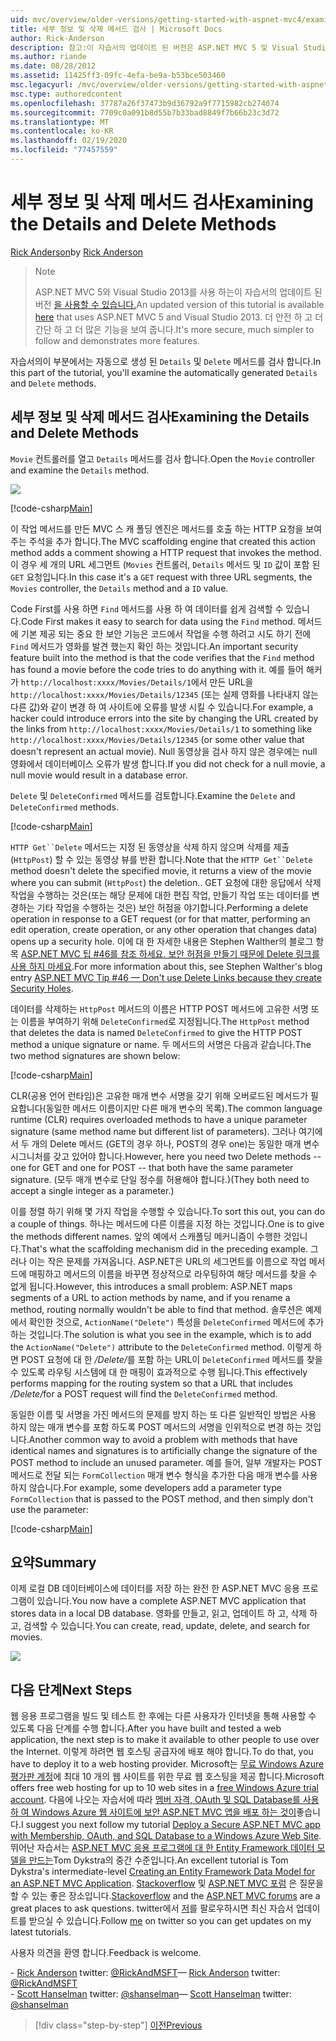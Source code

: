 ```yaml
---
uid: mvc/overview/older-versions/getting-started-with-aspnet-mvc4/examining-the-details-and-delete-methods
title: 세부 정보 및 삭제 메서드 검사 | Microsoft Docs
author: Rick-Anderson
description: 참고:이 자습서의 업데이트 된 버전은 ASP.NET MVC 5 및 Visual Studio 2013를 사용 하는 여기에서 사용할 수 있습니다. 보다 안전 하 고, 보다 간단 하 고 데모를 수행 하는 것이 더 간단 합니다.
ms.author: riande
ms.date: 08/28/2012
ms.assetid: 11425ff3-09fc-4efa-be9a-b53bce503460
msc.legacyurl: /mvc/overview/older-versions/getting-started-with-aspnet-mvc4/examining-the-details-and-delete-methods
msc.type: authoredcontent
ms.openlocfilehash: 37787a26f37473b9d36792a9f7715982cb274074
ms.sourcegitcommit: 7709c0a091b8d55b7b33bad8849f7b66b23c3d72
ms.translationtype: MT
ms.contentlocale: ko-KR
ms.lasthandoff: 02/19/2020
ms.locfileid: "77457559"
---
```

# <a name="examining-the-details-and-delete-methods"></a><span data-ttu-id="7ede6-104">세부 정보 및 삭제 메서드 검사</span><span class="sxs-lookup"><span data-stu-id="7ede6-104">Examining the Details and Delete Methods</span></span>

<span data-ttu-id="7ede6-105">[Rick Anderson](https://twitter.com/RickAndMSFT)</span><span class="sxs-lookup"><span data-stu-id="7ede6-105">by [Rick Anderson](https://twitter.com/RickAndMSFT)</span></span>

> > [!NOTE]
> > <span data-ttu-id="7ede6-106">ASP.NET MVC 5와 Visual Studio 2013를 사용 하는이 자습서의 업데이트 된 버전 [을 사용할 수 있습니다.](../../getting-started/introduction/getting-started.md)</span><span class="sxs-lookup"><span data-stu-id="7ede6-106">An updated version of this tutorial is available [here](../../getting-started/introduction/getting-started.md) that uses ASP.NET MVC 5 and Visual Studio 2013.</span></span> <span data-ttu-id="7ede6-107">더 안전 하 고 더 간단 하 고 더 많은 기능을 보여 줍니다.</span><span class="sxs-lookup"><span data-stu-id="7ede6-107">It's more secure, much simpler to follow and demonstrates more features.</span></span>

<span data-ttu-id="7ede6-108">자습서의이 부분에서는 자동으로 생성 된 `Details` 및 `Delete` 메서드를 검사 합니다.</span><span class="sxs-lookup"><span data-stu-id="7ede6-108">In this part of the tutorial, you'll examine the automatically generated `Details` and `Delete` methods.</span></span>

## <a name="examining-the-details-and-delete-methods"></a><span data-ttu-id="7ede6-109">세부 정보 및 삭제 메서드 검사</span><span class="sxs-lookup"><span data-stu-id="7ede6-109">Examining the Details and Delete Methods</span></span>

<span data-ttu-id="7ede6-110">`Movie` 컨트롤러를 열고 `Details` 메서드를 검사 합니다.</span><span class="sxs-lookup"><span data-stu-id="7ede6-110">Open the `Movie` controller and examine the `Details` method.</span></span>

![](examining-the-details-and-delete-methods/_static/image1.png)

[!code-csharp[Main](examining-the-details-and-delete-methods/samples/sample1.cs)]

<span data-ttu-id="7ede6-111">이 작업 메서드를 만든 MVC 스 캐 폴딩 엔진은 메서드를 호출 하는 HTTP 요청을 보여 주는 주석을 추가 합니다.</span><span class="sxs-lookup"><span data-stu-id="7ede6-111">The MVC scaffolding engine that created this action method adds a comment showing a HTTP request that invokes the method.</span></span> <span data-ttu-id="7ede6-112">이 경우 세 개의 URL 세그먼트 (`Movies` 컨트롤러, `Details` 메서드 및 `ID` 값이 포함 된 `GET` 요청입니다.</span><span class="sxs-lookup"><span data-stu-id="7ede6-112">In this case it's a `GET` request with three URL segments, the `Movies` controller, the `Details` method and a `ID` value.</span></span>

<span data-ttu-id="7ede6-113">Code First를 사용 하면 `Find` 메서드를 사용 하 여 데이터를 쉽게 검색할 수 있습니다.</span><span class="sxs-lookup"><span data-stu-id="7ede6-113">Code First makes it easy to search for data using the `Find` method.</span></span> <span data-ttu-id="7ede6-114">메서드에 기본 제공 되는 중요 한 보안 기능은 코드에서 작업을 수행 하려고 시도 하기 전에 `Find` 메서드가 영화를 발견 했는지 확인 하는 것입니다.</span><span class="sxs-lookup"><span data-stu-id="7ede6-114">An important security feature built into the method is that the code verifies that the `Find` method has found a movie before the code tries to do anything with it.</span></span> <span data-ttu-id="7ede6-115">예를 들어 해커가 `http://localhost:xxxx/Movies/Details/1`에서 만든 URL을 `http://localhost:xxxx/Movies/Details/12345` (또는 실제 영화를 나타내지 않는 다른 값)와 같이 변경 하 여 사이트에 오류를 발생 시킬 수 있습니다.</span><span class="sxs-lookup"><span data-stu-id="7ede6-115">For example, a hacker could introduce errors into the site by changing the URL created by the links from `http://localhost:xxxx/Movies/Details/1` to something like `http://localhost:xxxx/Movies/Details/12345` (or some other value that doesn't represent an actual movie).</span></span> <span data-ttu-id="7ede6-116">Null 동영상을 검사 하지 않은 경우에는 null 영화에서 데이터베이스 오류가 발생 합니다.</span><span class="sxs-lookup"><span data-stu-id="7ede6-116">If you did not check for a null movie, a null movie would result in a database error.</span></span>

<span data-ttu-id="7ede6-117">`Delete` 및 `DeleteConfirmed` 메서드를 검토합니다.</span><span class="sxs-lookup"><span data-stu-id="7ede6-117">Examine the `Delete` and `DeleteConfirmed` methods.</span></span>

[!code-csharp[Main](examining-the-details-and-delete-methods/samples/sample2.cs?highlight=17)]

<span data-ttu-id="7ede6-118">`HTTP Get``Delete` 메서드는 지정 된 동영상을 삭제 하지 않으며 삭제를 제출 (`HttpPost`) 할 수 있는 동영상 뷰를 반환 합니다.</span><span class="sxs-lookup"><span data-stu-id="7ede6-118">Note that the `HTTP Get``Delete` method doesn't delete the specified movie, it returns a view of the movie where you can submit (`HttpPost`) the deletion..</span></span> <span data-ttu-id="7ede6-119">GET 요청에 대한 응답에서 삭제 작업을 수행하는 것은(또는 해당 문제에 대한 편집 작업, 만들기 작업 또는 데이터를 변경하는 기타 작업을 수행하는 것은) 보안 허점을 야기합니다.</span><span class="sxs-lookup"><span data-stu-id="7ede6-119">Performing a delete operation in response to a GET request (or for that matter, performing an edit operation, create operation, or any other operation that changes data) opens up a security hole.</span></span> <span data-ttu-id="7ede6-120">이에 대 한 자세한 내용은 Stephen Walther의 블로그 항목 [ASP.NET MVC 팁 #46를 참조 하세요. 보안 허점을 만들기 때문에 Delete 링크를 사용 하지 마세요](http://stephenwalther.com/blog/archive/2009/01/21/asp.net-mvc-tip-46-ndash-donrsquot-use-delete-links-because.aspx).</span><span class="sxs-lookup"><span data-stu-id="7ede6-120">For more information about this, see Stephen Walther's blog entry [ASP.NET MVC Tip #46 — Don't use Delete Links because they create Security Holes](http://stephenwalther.com/blog/archive/2009/01/21/asp.net-mvc-tip-46-ndash-donrsquot-use-delete-links-because.aspx).</span></span>

<span data-ttu-id="7ede6-121">데이터를 삭제하는 `HttpPost` 메서드의 이름은 HTTP POST 메서드에 고유한 서명 또는 이름을 부여하기 위해 `DeleteConfirmed`로 지정됩니다.</span><span class="sxs-lookup"><span data-stu-id="7ede6-121">The `HttpPost` method that deletes the data is named `DeleteConfirmed` to give the HTTP POST method a unique signature or name.</span></span> <span data-ttu-id="7ede6-122">두 메서드의 서명은 다음과 같습니다.</span><span class="sxs-lookup"><span data-stu-id="7ede6-122">The two method signatures are shown below:</span></span>

[!code-csharp[Main](examining-the-details-and-delete-methods/samples/sample3.cs)]

<span data-ttu-id="7ede6-123">CLR(공용 언어 런타임)은 고유한 매개 변수 서명을 갖기 위해 오버로드된 메서드가 필요합니다(동일한 메서드 이름이지만 다른 매개 변수의 목록).</span><span class="sxs-lookup"><span data-stu-id="7ede6-123">The common language runtime (CLR) requires overloaded methods to have a unique parameter signature (same method name but different list of parameters).</span></span> <span data-ttu-id="7ede6-124">그러나 여기에서 두 개의 Delete 메서드 (GET의 경우 하나, POST의 경우 one)는 동일한 매개 변수 시그니처를 갖고 있어야 합니다.</span><span class="sxs-lookup"><span data-stu-id="7ede6-124">However, here you need two Delete methods -- one for GET and one for POST -- that both have the same parameter signature.</span></span> <span data-ttu-id="7ede6-125">(모두 매개 변수로 단일 정수를 허용해야 합니다.)</span><span class="sxs-lookup"><span data-stu-id="7ede6-125">(They both need to accept a single integer as a parameter.)</span></span>

<span data-ttu-id="7ede6-126">이를 정렬 하기 위해 몇 가지 작업을 수행할 수 있습니다.</span><span class="sxs-lookup"><span data-stu-id="7ede6-126">To sort this out, you can do a couple of things.</span></span> <span data-ttu-id="7ede6-127">하나는 메서드에 다른 이름을 지정 하는 것입니다.</span><span class="sxs-lookup"><span data-stu-id="7ede6-127">One is to give the methods different names.</span></span> <span data-ttu-id="7ede6-128">앞의 예에서 스캐폴딩 메커니즘이 수행한 것입니다.</span><span class="sxs-lookup"><span data-stu-id="7ede6-128">That's what the scaffolding mechanism did in the preceding example.</span></span> <span data-ttu-id="7ede6-129">그러나 이는 작은 문제를 가져옵니다. ASP.NET은 URL의 세그먼트를 이름으로 작업 메서드에 매핑하고 메서드의 이름을 바꾸면 정상적으로 라우팅하여 해당 메서드를 찾을 수 없게 됩니다.</span><span class="sxs-lookup"><span data-stu-id="7ede6-129">However, this introduces a small problem: ASP.NET maps segments of a URL to action methods by name, and if you rename a method, routing normally wouldn't be able to find that method.</span></span> <span data-ttu-id="7ede6-130">솔루션은 예제에서 확인한 것으로, `ActionName("Delete")` 특성을 `DeleteConfirmed` 메서드에 추가하는 것입니다.</span><span class="sxs-lookup"><span data-stu-id="7ede6-130">The solution is what you see in the example, which is to add the `ActionName("Delete")` attribute to the `DeleteConfirmed` method.</span></span> <span data-ttu-id="7ede6-131">이렇게 하면 POST 요청에 대 한 <em>/Delete/</em>를 포함 하는 URL이 `DeleteConfirmed` 메서드를 찾을 수 있도록 라우팅 시스템에 대 한 매핑이 효과적으로 수행 됩니다.</span><span class="sxs-lookup"><span data-stu-id="7ede6-131">This effectively performs mapping for the routing system so that a URL that includes <em>/Delete/</em>for a POST request will find the `DeleteConfirmed` method.</span></span>

<span data-ttu-id="7ede6-132">동일한 이름 및 서명을 가진 메서드의 문제를 방지 하는 또 다른 일반적인 방법은 사용 하지 않는 매개 변수를 포함 하도록 POST 메서드의 서명을 인위적으로 변경 하는 것입니다.</span><span class="sxs-lookup"><span data-stu-id="7ede6-132">Another common way to avoid a problem with methods that have identical names and signatures is to artificially change the signature of the POST method to include an unused parameter.</span></span> <span data-ttu-id="7ede6-133">예를 들어, 일부 개발자는 POST 메서드로 전달 되는 `FormCollection` 매개 변수 형식을 추가한 다음 매개 변수를 사용 하지 않습니다.</span><span class="sxs-lookup"><span data-stu-id="7ede6-133">For example, some developers add a parameter type `FormCollection` that is passed to the POST method, and then simply don't use the parameter:</span></span>

[!code-csharp[Main](examining-the-details-and-delete-methods/samples/sample4.cs)]

## <a name="summary"></a><span data-ttu-id="7ede6-134">요약</span><span class="sxs-lookup"><span data-stu-id="7ede6-134">Summary</span></span>

<span data-ttu-id="7ede6-135">이제 로컬 DB 데이터베이스에 데이터를 저장 하는 완전 한 ASP.NET MVC 응용 프로그램이 있습니다.</span><span class="sxs-lookup"><span data-stu-id="7ede6-135">You now have a complete ASP.NET MVC application that stores data in a local DB database.</span></span> <span data-ttu-id="7ede6-136">영화를 만들고, 읽고, 업데이트 하 고, 삭제 하 고, 검색할 수 있습니다.</span><span class="sxs-lookup"><span data-stu-id="7ede6-136">You can create, read, update, delete, and search for movies.</span></span>

![](examining-the-details-and-delete-methods/_static/image2.png)

## <a name="next-steps"></a><span data-ttu-id="7ede6-137">다음 단계</span><span class="sxs-lookup"><span data-stu-id="7ede6-137">Next Steps</span></span>

<span data-ttu-id="7ede6-138">웹 응용 프로그램을 빌드 및 테스트 한 후에는 다른 사용자가 인터넷을 통해 사용할 수 있도록 다음 단계를 수행 합니다.</span><span class="sxs-lookup"><span data-stu-id="7ede6-138">After you have built and tested a web application, the next step is to make it available to other people to use over the Internet.</span></span> <span data-ttu-id="7ede6-139">이렇게 하려면 웹 호스팅 공급자에 배포 해야 합니다.</span><span class="sxs-lookup"><span data-stu-id="7ede6-139">To do that, you have to deploy it to a web hosting provider.</span></span> <span data-ttu-id="7ede6-140">Microsoft는 [무료 Windows Azure 평가판 계정](https://www.windowsazure.com/pricing/free-trial/?WT.mc_id=A443DD604)에 최대 10 개의 웹 사이트를 위한 무료 웹 호스팅을 제공 합니다.</span><span class="sxs-lookup"><span data-stu-id="7ede6-140">Microsoft offers free web hosting for up to 10 web sites in a [free Windows Azure trial account](https://www.windowsazure.com/pricing/free-trial/?WT.mc_id=A443DD604).</span></span> <span data-ttu-id="7ede6-141">다음에 나오는 자습서에 따라 [멤버 자격, OAuth 및 SQL Database를 사용 하 여 Windows Azure 웹 사이트에 보안 ASP.NET MVC 앱을 배포 하는 것이](https://docs.microsoft.com/aspnet/core/security/authorization/secure-data)좋습니다.</span><span class="sxs-lookup"><span data-stu-id="7ede6-141">I suggest you next follow my tutorial [Deploy a Secure ASP.NET MVC app with Membership, OAuth, and SQL Database to a Windows Azure Web Site](https://docs.microsoft.com/aspnet/core/security/authorization/secure-data).</span></span> <span data-ttu-id="7ede6-142">뛰어난 자습서는 [ASP.NET MVC 응용 프로그램에 대 한 Entity Framework 데이터 모델을 만드는](../../getting-started/getting-started-with-ef-using-mvc/creating-an-entity-framework-data-model-for-an-asp-net-mvc-application.md)Tom Dykstra의 중간 수준입니다.</span><span class="sxs-lookup"><span data-stu-id="7ede6-142">An excellent tutorial is Tom Dykstra's intermediate-level [Creating an Entity Framework Data Model for an ASP.NET MVC Application](../../getting-started/getting-started-with-ef-using-mvc/creating-an-entity-framework-data-model-for-an-asp-net-mvc-application.md).</span></span> <span data-ttu-id="7ede6-143">[Stackoverflow](http://stackoverflow.com/help) 및 [ASP.NET MVC 포럼](https://forums.asp.net/1146.aspx) 은 질문을 할 수 있는 좋은 장소입니다.</span><span class="sxs-lookup"><span data-stu-id="7ede6-143">[Stackoverflow](http://stackoverflow.com/help) and the [ASP.NET MVC forums](https://forums.asp.net/1146.aspx) are a great places to ask questions.</span></span> <span data-ttu-id="7ede6-144">twitter에서 [저](https://twitter.com/RickAndMSFT)를 팔로우하시면 최신 자습서 업데이트를 받으실 수 있습니다.</span><span class="sxs-lookup"><span data-stu-id="7ede6-144">Follow [me](https://twitter.com/RickAndMSFT) on twitter so you can get updates on my latest tutorials.</span></span>

<span data-ttu-id="7ede6-145">사용자 의견을 환영 합니다.</span><span class="sxs-lookup"><span data-stu-id="7ede6-145">Feedback is welcome.</span></span>

<span data-ttu-id="7ede6-146">\- [Rick Anderson](https://blogs.msdn.com/rickAndy) twitter: [@RickAndMSFT](https://twitter.com/RickAndMSFT)</span><span class="sxs-lookup"><span data-stu-id="7ede6-146">— [Rick Anderson](https://blogs.msdn.com/rickAndy) twitter: [@RickAndMSFT](https://twitter.com/RickAndMSFT)</span></span>  
<span data-ttu-id="7ede6-147">\- [Scott Hanselman](http://www.hanselman.com/blog/) twitter: [@shanselman](https://twitter.com/shanselman)</span><span class="sxs-lookup"><span data-stu-id="7ede6-147">— [Scott Hanselman](http://www.hanselman.com/blog/) twitter: [@shanselman](https://twitter.com/shanselman)</span></span>

> [!div class="step-by-step"]
> [<span data-ttu-id="7ede6-148">이전</span><span class="sxs-lookup"><span data-stu-id="7ede6-148">Previous</span></span>](adding-validation-to-the-model.md)
